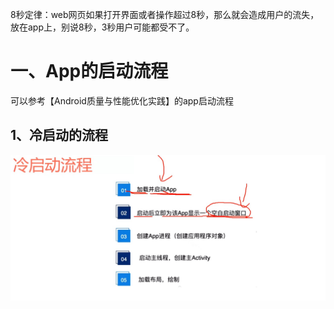 8秒定律：web网页如果打开界面或者操作超过8秒，那么就会造成用户的流失，放在app上，别说8秒，3秒用户可能都受不了。

# 一、App的启动流程
可以参考【Android质量与性能优化实践】的app启动流程
## 1、冷启动的流程
![app冷启动流程](https://github.com/h616016784/android_qesAndSumUp/blob/master/vippic/app%E5%86%B7%E5%90%AF%E5%8A%A8.jpg)



